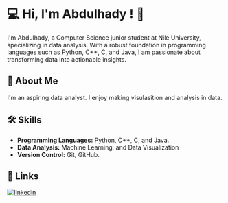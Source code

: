 
# 💻 Hi, I'm Abdulhady ! 👋
 I'm Abdulhady, a Computer Science junior student at Nile University, specializing in data analysis. With a robust foundation in programming languages such as Python, C++, C, and Java, I am passionate about transforming data into actionable insights. 
## 🚀 About Me
I'm an aspiring data analyst. I enjoy making visulasition and analysis in data.


## 🛠 Skills
- **Programming Languages:** Python, C++, C, and Java.
- **Data Analysis:** Machine Learning, and Data Visualization
- **Version Control:** Git, GitHub.


## 🔗 Links
[![linkedin](https://img.shields.io/badge/linkedin-0A66C2?style=for-the-badge&logo=linkedin&logoColor=white)](https://www.linkedin.com/in/abdulhady-ibrahim-abdulsattar/)

